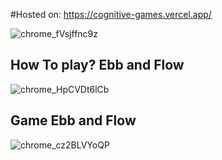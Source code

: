 #Hosted on:
https://cognitive-games.vercel.app/

![chrome_fVsjffnc9z](https://user-images.githubusercontent.com/17102478/180660523-287d5ffd-117b-4aca-9e65-2cbb8dcf6b38.png)

## How To play? Ebb and Flow
![chrome_HpCVDt6lCb](https://user-images.githubusercontent.com/17102478/180660535-8b791a1c-3ff9-42ee-9cbc-a297f2fbd118.png)

## Game Ebb and Flow
![chrome_cz2BLVYoQP](https://user-images.githubusercontent.com/17102478/180660543-3f72c24b-a672-4eaf-a913-6f8db0eb1a14.png)
